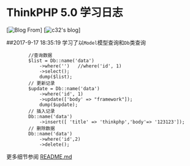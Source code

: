 ThinkPHP 5.0 学习日志
===============

[![Blog From](http://www.19aq.com/)]
[![c32's blog](http://www.19aq.com/)]

##2017-9-17 18:35:19
学习了以`Model`模型查询和`Db`类查询
~~~
		//查询数据
		$list = Db::name('data')
			->where('')   //where('id', 1)
			->select();
			dump($list);
		// 更新记录
		$update = Db::name('data')
			->where('id', 1)
			->update(['body' => "framework"]);
			dump($update);
		// 插入记录
		Db::name('data')
			->insert([ 'title' => 'thinkphp','body'=> '123123']);
		// 删除数据
		Db::name('data')
			->where('id',2) 
			->delete();

~~~

更多细节参阅 [README.md](README.md)
